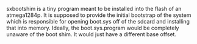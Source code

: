 sxbootshim is a tiny program meant to be installed into the flash of an
atmega1284p. It is supposed to provide the initial bootstrap of the system
which is responsible for opening boot.sys off of the sdcard and installing that
into memory. Ideally, the boot.sys.program would be completely unaware of 
the boot shim. It would just have a different base offset. 
